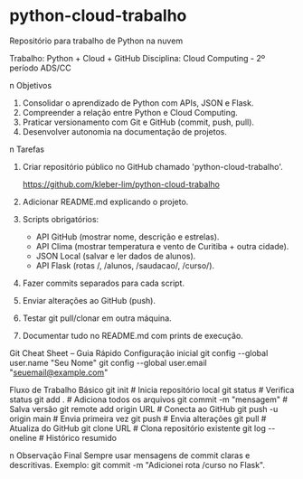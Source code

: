 # python-cloud-trabalho
Repositório para trabalho de Python na nuvem

Trabalho: Python + Cloud + GitHub
Disciplina: Cloud Computing - 2º período ADS/CC

n Objetivos
1. Consolidar o aprendizado de Python com APIs, JSON e Flask. 
2. Compreender a relação entre Python e Cloud Computing.
3. Praticar versionamento com Git e GitHub (commit, push, pull). 
4. Desenvolver autonomia na documentação de projetos.

n Tarefas
1. Criar repositório público no GitHub chamado 'python-cloud-trabalho'. 

	https://github.com/kleber-lim/python-cloud-trabalho

2. Adicionar README.md explicando o projeto.



3. Scripts obrigatórios:
   - API GitHub (mostrar nome, descrição e estrelas).
   - API Clima (mostrar temperatura e vento de Curitiba + outra cidade). 
   - JSON Local (salvar e ler dados de alunos).
   - API Flask (rotas /, /alunos, /saudacao/<nome>, /curso/<curso>).
4. Fazer commits separados para cada script.
5. Enviar alterações ao GitHub (push).
6. Testar git pull/clonar em outra máquina.
7. Documentar tudo no README.md com prints de execução.


Git Cheat Sheet – Guia Rápido
Configuração inicial
git config --global user.name "Seu Nome"
git config --global user.email "seuemail@example.com"

Fluxo de Trabalho Básico
git init                      # Inicia repositório local
git status                    # Verifica status
git add .                     # Adiciona todos os arquivos 
git commit -m "mensagem"      # Salva versão
git remote add origin URL     # Conecta ao GitHub 
git push -u origin main       # Envia primeira vez
git push                      # Envia alterações
git pull                      # Atualiza do GitHub
git clone URL                 # Clona repositório existente 
git log --oneline             # Histórico resumido

n Observação Final
Sempre usar mensagens de commit claras e descritivas. 
Exemplo: git commit -m "Adicionei rota /curso no Flask".
